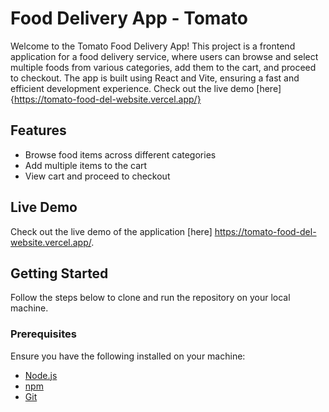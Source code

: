 # Food Delivery App - Tomato

Welcome to the Tomato Food Delivery App! This project is a frontend application for a food delivery service, where users can browse and select multiple foods from various categories, add them to the cart, and proceed to checkout. The app is built using React and Vite, ensuring a fast and efficient development experience. Check out the live demo [here] {https://tomato-food-del-website.vercel.app/}

## Features

- Browse food items across different categories
- Add multiple items to the cart
- View cart and proceed to checkout

## Live Demo

Check out the live demo of the application [here] https://tomato-food-del-website.vercel.app/.

## Getting Started

Follow the steps below to clone and run the repository on your local machine.

### Prerequisites

Ensure you have the following installed on your machine:

- [Node.js](https://nodejs.org/en/download/)
- [npm](https://www.npmjs.com/get-npm)
- [Git](https://git-scm.com/)

